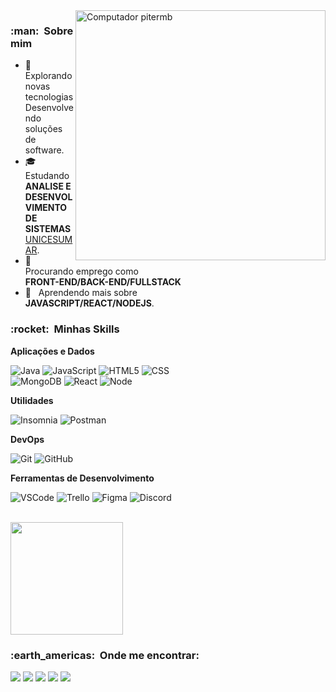 <img src="https://raw.githubusercontent.com/MicaelliMedeiros/micaellimedeiros/master/image/computer-illustration.png" min-width="400px" max-width="400px" width="400px" align="right" alt="Computador pitermb">

<h3> :man: &nbsp;Sobre mim</h3>

- 🤔 &nbsp; Explorando novas tecnologias <br/> Desenvolvendo soluções de software.
- 🎓 &nbsp; Estudando **ANALISE E DESENVOLVIMENTO DE SISTEMAS** <br/> <a href="https://www.unicesumar.edu.br">UNICESUMAR</a>.
- 💼 &nbsp; Procurando emprego como <br/> **FRONT-END/BACK-END/FULLSTACK**
- 🌱 &nbsp; Aprendendo mais sobre <br/> **JAVASCRIPT/REACT/NODEJS**.

<h3> :rocket: &nbsp;Minhas Skills</h3>

**Aplicações e Dados**

  ![Java](https://img.shields.io/badge/-Java-333333?style=flat&logo=Java&logoColor=007396)
  ![JavaScript](https://img.shields.io/badge/-JavaScript-333333?style=flat&logo=javascript)
  ![HTML5](https://img.shields.io/badge/-HTML5-333333?style=flat&logo=HTML5)
  ![CSS](https://img.shields.io/badge/-CSS-333333?style=flat&logo=CSS3&logoColor=1572B6)
  <br/>
  ![MongoDB](https://img.shields.io/badge/-MongoDB-333333?style=flat&logo=mongodb)
  ![React](https://img.shields.io/badge/-React-333333?style=flat&logo=react)
  ![Node](https://img.shields.io/badge/-NodeJS-333333?style=flat&logo=node.js)
 
**Utilidades**

  ![Insomnia](https://img.shields.io/badge/-Insomnia-333333?style=flat&logo=insomnia)
  ![Postman](https://img.shields.io/badge/-Postman-333333?style=flat&logo=postman)

**DevOps**

  ![Git](https://img.shields.io/badge/-Git-333333?style=flat&logo=git)
  ![GitHub](https://img.shields.io/badge/-GitHub-333333?style=flat&logo=github)

**Ferramentas de Desenvolvimento**

  ![VSCode](https://img.shields.io/badge/-VSCode-333333?style=flat&logo=visual-studio-code&logoColor=007ACC)
  ![Trello](https://img.shields.io/badge/-Trello-333333?style=flat&logo=trello&logoColor=007ACC)
  ![Figma](https://img.shields.io/badge/-Figma-333333?style=flat&logo=figma&logoColor=007ACC)
  ![Discord](https://img.shields.io/badge/-Discord-333333?style=flat&logo=discord&logoColor=007ACC)

<br/>

<a href="https://github.com/pitermb">
  <img height="180em" src="https://github-readme-stats.vercel.app/api?username=pitermb&theme=dracula&show_icons=true" />
</a>

<br/>

<h3> :earth_americas: &nbsp;Onde me encontrar: </h3> 

<p align="left">
  <a href="mailto:melobruner@gmail.com" alt="Gmail">
  <img src="https://img.shields.io/badge/-Gmail-FF0000?style=flat-square&labelColor=FF0000&logo=gmail&logoColor=white&link=mailto:melobruner@gmail.com" /></a>

  <a href="https://www.linkedin.com/in/piter-merlo-bruner/" alt="Linkedin">
  <img src="https://img.shields.io/badge/-Linkedin-0e76a8?style=flat-square&logo=Linkedin&logoColor=white&link=https://www.linkedin.com/in/piter-merlo-bruner/" /></a>

  <a href="https://api.whatsapp.com/send?phone=5547992422002" alt="WhatsApp">
  <img src="https://img.shields.io/badge/-WhatsApp-25d366?style=flat-square&labelColor=25d366&logo=whatsapp&logoColor=white&link=https://api.whatsapp.com/send?phone=5547992422002"/></a>

  <a href="https://www.facebook.com/merlobruner/" alt="Facebook">
  <img src="https://img.shields.io/badge/-Facebook-3b5998?style=flat-square&labelColor=3b5998&logo=facebook&logoColor=white&link=https://www.facebook.com/merlobruner/"/></a>

  <a href="https://www.instagram.com/_pitermb_/" alt="Instagram">
  <img src="https://img.shields.io/badge/-Instagram-DF0174?style=flat-square&labelColor=DF0174&logo=instagram&logoColor=white&link=https://www.instagram.com/_pitermb_/"/></a>
</p>  
